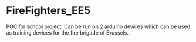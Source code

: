 # FireFighters_EE5
POC for school project. Can be run on 2 arduino devices which can be used as training devices for the fire brigade of Brussels.


